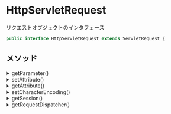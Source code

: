 # HttpServletRequest

リクエストオブジェクトのインタフェース

```java
public interface HttpServletRequest extends ServletRequest {
```

## メソッド

<details><summary>getParameter()</summary>

### getParameter()

クエリパラメータやフォームデータを受けとるメソッド

```java
public String getParameter(String name);

```

</details>

<details><summary>setAttribute()</summary>

### setAttribute()

任意の属性名にオブジェクトを設定する。

オブジェクトは`Serializable`を実装している必要がある。

```java
public void setAttribute(String name, Object o);

```

</details>

<details><summary>getAttribute()</summary>

### getAttribute()

任意の属性のオブジェクトを取得する。

キャストする必要がある。

```java
public Object getAttribute(String name);

```

</details>

<details><summary>setCharacterEncoding()</summary>

### setCharacterEncoding()

リクエストパラメータをエンコーディングする。

```java
public void setCharacterEncoding(String env)
    throws java.io.UnsupportedEncodingException;

```

</details>

<details><summary>getSession()</summary>

### getSession()

現在のセッションを返す。

```java
public HttpSession getSession(boolean create);
public HttpSession getSession();

```

#### 引数

<details><summary>create</summary>

##### create

セッションが存在しなかった場合に、セッションを新しく

作成するかどうか。

</details>

</details>

<details><summary>getRequestDispatcher()</summary>

### getRequestDispatcher()

指定したパスにフォワードするディスパッチャを取得する。

```java
public RequestDispatcher getRequestDispatcher(String path);

```

</details>
